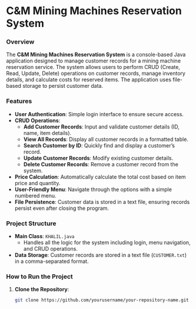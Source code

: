 # C&M Mining Machines Reservation System

### Overview
The **C&M Mining Machines Reservation System** is a console-based Java application designed to manage customer records for a mining machine reservation service. The system allows users to perform CRUD (Create, Read, Update, Delete) operations on customer records, manage inventory details, and calculate costs for reserved items. The application uses file-based storage to persist customer data.

### Features
- **User Authentication**: Simple login interface to ensure secure access.
- **CRUD Operations**:
  - **Add Customer Records**: Input and validate customer details (ID, name, item details).
  - **View All Records**: Display all customer records in a formatted table.
  - **Search Customer by ID**: Quickly find and display a customer’s record.
  - **Update Customer Records**: Modify existing customer details.
  - **Delete Customer Records**: Remove a customer record from the system.
- **Price Calculation**: Automatically calculate the total cost based on item price and quantity.
- **User-Friendly Menu**: Navigate through the options with a simple numbered menu.
- **File Persistence**: Customer data is stored in a text file, ensuring records persist even after closing the program.

### Project Structure
- **Main Class**: `KHALIL.java`
  - Handles all the logic for the system including login, menu navigation, and CRUD operations.
- **Data Storage**: Customer records are stored in a text file (`CUSTOMER.txt`) in a comma-separated format.
  
### How to Run the Project
1. **Clone the Repository**:
   ```bash
   git clone https://github.com/yourusername/your-repository-name.git
